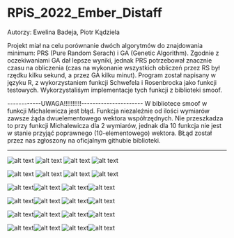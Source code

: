 # RPiS_2022_Ember_Distaff
Autorzy: Ewelina Badeja, Piotr Kądziela

  Projekt miał na celu porównanie dwóch algorytmów do znajdowania minimum: PRS (Pure Random Serach) i GA (Genetic Algorithm). Zgodnie z oczekiwaniami GA dał lepsze wyniki, jednak PRS potrzebował znacznie  czasu na obliczenia (czas na wykonanie wszystkich obliczeń przez RS był rzędku kilku sekund, a przez GA kilku minut).
  Program został napisany w języku R, z wykorzystaniem funkcji Schwefela i Rosenbrocka jako funkcji testowych. Wykorzystaliśym implementacje tych funkcji z biblioteki smoof.
  
 ------------UWAGA!!!!!!!!!!----------------------
    W bibliotece smoof w funkcji Michalewicza jest błąd. Funkcja niezależnie od ilości wymiarów zawsze żąda dwuelementowego wektora współrzędnych. Nie przeszkadza to przy funkcji Michalewicza dla 2 wymiarów, jednak dla 10 funkcja nie jest w stanie przyjąć poprawnego (10-elementowego) wektora.
    BŁąd został przez nas zgłoszony na oficjalnym githubie biblioteki.
    
----------------------------------------------------
  
![alt text](/Proj/results/S2_GA.png) ![alt text](/Proj/results/S2_PRS.png)
![alt text](Proj/results/V_S2_GA.png) ![alt text](Proj/results/V_S2_PRS.png)



![alt text](Proj/results/S10_GA.png) ![alt text](Proj/results/S10_PRS.png)
![alt text](Proj/results/V_S10_PRS.png) ![alt text](Proj/results/V_S10_GA.png)



![alt text](Proj/results/S20_GA.png)![alt text](Proj/results/S20_PRS.png)
![alt text](Proj/results/V_S20_GA.png)![alt text](Proj/results/V_S20_PRS.png)



![alt text](Proj/results/R2_GA.png)![alt text](Proj/results/R2_PRS.png)
![alt text](Proj/results/V_R2_GA.png)![alt text](Proj/results/V_R2_PRS.png)



![alt text](Proj/results/R10_GA.png)![alt text](Proj/results/R10_PRS.png)
![alt text](Proj/results/V_R10_GA.png)![alt text](Proj/results/V_R10_PRS.png)



![alt text](Proj/results/R20_GA.png)![alt text](Proj/results/R20_PRS.png)
![alt text](Proj/results/V_R20_GA.png)![alt text](Proj/results/V_R20_PRS.png)

